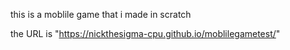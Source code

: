this is a moblile game that i made in scratch

the URL is "https://nickthesigma-cpu.github.io/moblilegametest/"

